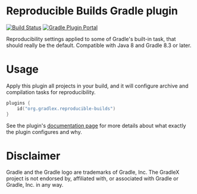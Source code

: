# Reproducible Builds Gradle plugin

[![Build Status](https://img.shields.io/endpoint.svg?url=https%3A%2F%2Factions-badge.atrox.dev%2Fgradlex-org%2Freproducible-builds%2Fbadge%3Fref%3Dmain&style=flat)](https://actions-badge.atrox.dev/gradlex-org/build-parameters/goto?ref=main)
[![Gradle Plugin Portal](https://img.shields.io/maven-metadata/v?label=Plugin%20Portal&metadataUrl=https%3A%2F%2Fplugins.gradle.org%2Fm2%2Forg%2Fgradlex%2Freproducible-builds%2Forg.gradlex.reproducible-builds.gradle.plugin%2Fmaven-metadata.xml)](https://plugins.gradle.org/plugin/org.gradlex.build-parameters)

Reproducibility settings applied to some of Gradle's built-in task, that should really be the default.
Compatible with Java 8 and Gradle 8.3 or later.

# Usage

Apply this plugin all projects in your build, and it will configure archive and compilation tasks for reproducibility.

```kotlin
plugins {
    id("org.gradlex.reproducible-builds")
}
```

See the plugin's [documentation page](https://gradlex.org/reproducible-builds) for more details about what exactly the plugin configures and why.

# Disclaimer

Gradle and the Gradle logo are trademarks of Gradle, Inc.
The GradleX project is not endorsed by, affiliated with, or associated with Gradle or Gradle, Inc. in any way.
